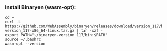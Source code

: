 ### Install Binaryen (wasm-opt):
```
cd ~
curl -L https://github.com/WebAssembly/binaryen/releases/download/version_117/binaryen-version_117-x86_64-linux.tar.gz | tar -xzf -
export PATH="~/binaryen-version_117/bin:$PATH" 
source ~/.bashrc
wasm-opt --version
```
